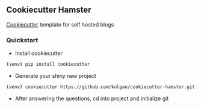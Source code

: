 ## Cookiecutter Hamster

[Cookiecutter](https://github.com/cookiecutter/cookiecutter) template for self hosted blogs

### Quickstart
* Install cookiecutter
``` bash
(venv) pip install cookiecutter
```

* Generate your shiny new project
``` bash
(venv) cookiecutter https://github.com/kulgan/cookiecutter-hamster.git
```

* After answering the questions, cd into project and initialize git
